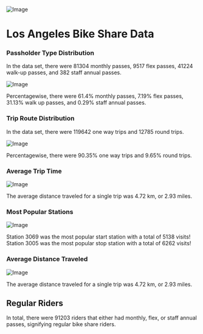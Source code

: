 ![Image](https://raw.githubusercontent.com/ashvin26/BikeShares/master/Images/MetroBikeShare.png)

# Los Angeles Bike Share Data

### Passholder Type Distribution

In the data set, there were 81304 monthly passes, 9517 flex passes, 41224 walk-up passes, and 382 staff annual passes.

![Image](https://raw.githubusercontent.com/ashvin26/BikeShares/master/Images/PassholderTypes.jpeg)

Percentagewise, there were 61.4% monthly passes, 7.19% flex passes, 31.13% walk up passes, and 0.29% staff annual passes.

### Trip Route Distribution

In the data set, there were 119642 one way trips and 12785 round trips.

![Image](https://raw.githubusercontent.com/ashvin26/BikeShares/master/Images/TripRouteCategories.jpeg)

Percentagewise, there were  90.35% one way trips and 9.65% round trips.

### Average Trip Time

![Image](https://raw.githubusercontent.com/ashvin26/BikeShares/master/Images/Time.jpg)

The average distance traveled for a single trip was 4.72 km, or 2.93 miles.

### Most Popular Stations

![Image](https://raw.githubusercontent.com/ashvin26/BikeShares/master/Images/Popular.gif)

Station 3069 was the most popular start station with a total of 5138 visits!
Station 3005 was the most popular stop station with a total of 6262 visits!

### Average Distance Traveled

![Image](https://raw.githubusercontent.com/ashvin26/BikeShares/master/Images/Bike.png)

The average distance traveled for a single trip was 4.72 km, or 2.93 miles.

## Regular Riders

In total, there were 91203 riders that either had monthly, flex, or staff annual passes, signifying regular bike share riders.
